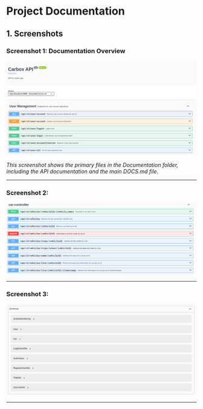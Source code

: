 # Project Documentation


## 1. Screenshots

### Screenshot 1: Documentation Overview

![Documentation Overview](./Documentation_prints/2024-11-18_20-29.png)

_This screenshot shows the primary files in the Documentation folder, including the API documentation and the main DOCS.md file._

---

### Screenshot 2:

![Documentation Prints](./Documentation_prints/2024-11-18_20-30.png)


---

### Screenshot 3: 

![Example Detailed View](./Documentation_prints/2024-11-18_20-30_1.png)


---
